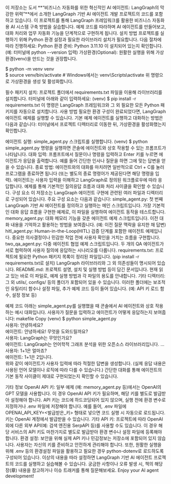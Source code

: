 이 저장소는 도서 **“비즈니스 자동화를 위한 혁신적인 AI 에이전트: LangGraph의 막강한 위력”**에서 소개한 LangGraph 기반 AI 에이전트 개발 프로젝트의 코드를 포함하고 있습니다. 이 프로젝트를 통해 LangGraph 프레임워크를 활용한 비즈니스 자동화용 AI 시스템 구축 방법을 실습합니다. 예제 코드를 따라하며 AI 에이전트를 만들어보고, 대화 처리와 업무 자동화 기능을 단계적으로 구현하게 됩니다.
설치 방법
프로젝트를 실행하기 위해 Python 환경 설정과 필요한 라이브러리 설치가 필요합니다. 다음 절차에 따라 진행하세요:
Python 환경 준비: Python 3.11.10 이 설치되어 있는지 확인합니다. (예: 터미널에 python --version 입력)
가상환경(Optional): 원활한 실행을 위해 가상환경(venv)을 만드는 것을 권장합니다.

$ python -m venv venv  
$ source venv/bin/activate  # Windows에서는 venv\Scripts\activate
위 명령으로 가상환경을 생성 및 활성화합니다.

필수 패키지 설치: 프로젝트 폴더에서 requirements.txt 파일을 이용해 라이브러리를 설치합니다. 터미널에 아래와 같이 입력하세요:
(venv) $ pip install -r requirements.txt
이 명령은 LangGraph 프레임워크와 그 외 필요한 모든 Python 패키지를 자동으로 설치합니다.
사용 방법
필요한 환경 구성이 완료되었다면, LangGraph 에이전트 예제를 실행할 수 있습니다. 기본 예제 에이전트를 실행하고 대화하는 방법은 다음과 같습니다:
터미널에서 프로젝트 디렉터리로 이동한 뒤, 가상환경을 활성화했는지 확인합니다.

에이전트 실행: simple_agent.py 스크립트를 실행합니다.
(venv) $ python simple_agent.py
명령을 실행하면 콘솔에 에이전트와 상호 작용할 수 있는 프롬프트가 나타납니다.
대화 입력: 프롬프트에서 질문이나 명령을 입력하고 Enter 키를 누르면 에이전트가 응답을 출력합니다. 예를 들어 간단한 인사나 질문을 하면 그에 맞는 답변을 얻을 수 있습니다.
종료 방법: 에이전트와의 대화를 마치려면 일반적으로 Ctrl + C를 눌러 프로그램을 종료하면 됩니다 (또는 별도의 종료 명령어가 제공된다면 해당 명령을 입력).
에이전트는 사용자 입력을 이해하고 LangGraph로 정의된 워크플로우에 따라 응답합니다. 예제를 통해 기본적인 질의응답 흐름과 대화 처리 사이클을 확인할 수 있습니다.
구성 요소
이 저장소는 LangGraph 에이전트 구현에 관련된 여러 파일과 디렉터리로 구성되어 있습니다. 주요 구성 요소는 다음과 같습니다:
simple_agent.py: 첫 번째 LangGraph 기반 AI 에이전트를 정의하고 실행하는 메인 스크립트입니다. 가장 기본적인 대화 응답 흐름을 구현한 예제로, 이 파일을 실행하여 에이전트 동작을 테스트합니다.
memory_agent.py: 대화 메모리 기능을 갖춘 에이전트 예제 스크립트입니다. 이전 대화 내용을 기억하고 활용하는 방법을 보여줍니다. (예: 이전 질문 맥락을 유지한 채 답변)
hitl_agent.py: Human-in-the-Loop(HITL) 검증 단계를 포함한 에이전트 예제입니다. 중요한 의사결정이나 민감한 작업 전에 사용자 확인을 거치는 흐름을 구현합니다.
two_qa_agent.py: 다중 에이전트 협업 예제 스크립트입니다. 두 개의 QA 에이전트가 서로 협력하여 사용자 질의에 응답하는 시나리오를 다룹니다.
requirements.txt: 프로젝트에 필요한 Python 패키지 목록이 정리된 파일입니다. (pip install -r requirements.txt로 설치) LangGraph 라이브러리와 그 외 의존성들이 명시되어 있습니다.
README.md: 프로젝트 설명, 설치 및 실행 방법 등이 담긴 문서입니다. 현재 읽고 있는 바로 이 파일로, 예제 실행 방법과 각 파일의 용도를 안내합니다.
기타 디렉터리: 그 외 utils/, configs/ 등의 폴더가 포함되어 있을 수 있습니다. 이러한 폴더에는 보조적인 유틸리티 함수나 설정 파일, 추가 예제 코드 등이 들어 있습니다. (예: API 키 로드 함수, 설정 정보 등)

예제 코드
아래는 simple_agent.py를 실행했을 때 콘솔에서 AI 에이전트와 상호 작용하는 예시 대화입니다. 사용자가 질문을 입력하고 에이전트가 어떻게 응답하는지 보여줍니다:
makefile
Copy
(venv) $ python simple_agent.py  
사용자: 안녕하세요?  
에이전트: 안녕하세요! 무엇을 도와드릴까요?  
사용자: LangGraph는 무엇인가요?  
에이전트: LangGraph는 언어학적 그래프 분석을 위한 오픈소스 라이브러리입니다. ...  
사용자: 1+1은 얼마죠?  
에이전트: 1+1은 2입니다.  
위와 같이 에이전트가 사용자 입력에 따라 적절한 답변을 생성합니다. (실제 응답 내용은 사용된 언어 모델이나 로직에 따라 다를 수 있습니다.) 간단한 대화를 통해 에이전트의 기본 동작 사이클이 제대로 구현되었는지 확인할 수 있습니다.

기타 정보
OpenAI API 키: 일부 예제 (예: memory_agent.py 등)에서는 OpenAI의 GPT 모델을 사용합니다. 이 경우 OpenAI API 키가 필요하며, 해당 키를 별도로 발급받아 설정해야 합니다. API 키는 코드에 하드코딩되어 있지 않으며, 실행 전에 환경 변수로 지정하거나 .env 파일에 저장해야 합니다. 예를 들어, .env 파일에 OPENAI_API_KEY=<발급받은_키> 형태로 넣으면 코드 실행 시 자동으로 로드됩니다. 키는 OpenAI 계정에서 발급받을 수 있습니다.
기타 API 키: 프로젝트에 따라 OpenAI 외에 다른 외부 API(예: 검색 엔진용 SerpAPI 등)를 사용할 수도 있습니다. 이 경우 해당 서비스의 API 키도 마찬가지로 별도로 발급받아 환경 변수나 설정 파일에 등록해야 합니다.
환경 설정: 보안을 위해 실제 API 키나 민감정보는 저장소에 포함되어 있지 않습니다. 사용자는 자신의 키를 준비하고 안전하게 관리해야 합니다. 또한, 원활한 실행을 위해 .env 등의 환경설정 파일을 활용하고 필요한 경우 python-dotenv로 로드하도록 구성되어 있습니다.
이상의 내용을 따라 설정하면 LangGraph 기반 AI 에이전트 프로젝트의 코드를 실행하고 실습해볼 수 있습니다. 궁금한 사항이나 오류 발생 시, 책의 해당 장(章) 내용을 참고하거나 이슈 트래커를 통해 질문해보세요. Enjoy your AI agent development!
